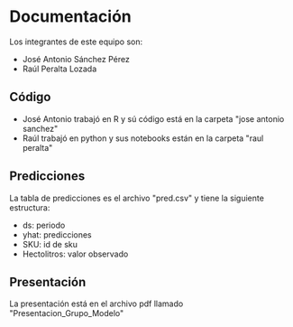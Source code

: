 # Documentación

Los integrantes de este equipo son:
* José Antonio Sánchez Pérez
* Raúl Peralta Lozada

## Código

* José Antonio trabajó en R y sú código está en la carpeta "jose antonio sanchez"
* Raúl trabajó en python y sus notebooks están en la carpeta "raul peralta"

## Predicciones

La tabla de predicciones es el archivo "pred.csv" y tiene la siguiente estructura:

* ds: periodo
* yhat: predicciones
* SKU: id de sku
* Hectolitros: valor observado


## Presentación

La presentación está en el archivo pdf llamado "Presentacion_Grupo_Modelo"
